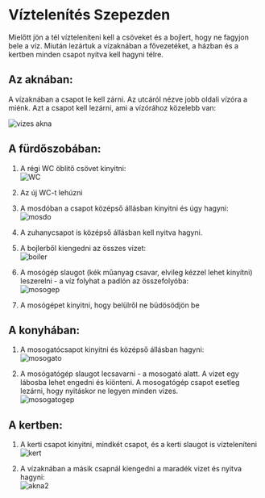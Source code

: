 # Víztelenítés Szepezden

Mielőtt jön  a tél vízteleníteni kell a csöveket és a bojlert, hogy  ne fagyjon bele a víz. Miután lezártuk a vízaknában a fővezetéket, a házban és a kertben minden csapot nyitva kell hagyni télre.

## Az aknában:

A vízaknában a csapot le kell zárni. Az utcáról nézve jobb oldali vízóra a miénk. Azt a csapot kell lezárni, ami a vízórához közelebb van:

![vizes akna](akna1.jpg)

## A fürdőszobában:

1. A régi WC öblitő csövet kinyitni:  
![WC](wcregi.jpg)

2. Az új WC-t lehúzni

3. A mosdóban a csapot középső állásban kinyitni és úgy hagyni:  
![mosdo](mosdo.jpg)

4. A zuhanycsapot is középső állásban kell nyitva hagyni.

5. A bojlerből kiengedni az összes vizet:  
![boiler](boiler.jpg)

6. A mosógép slaugot (kék műanyag csavar, elvileg kézzel lehet kinyítni) leszerelni - a víz folyhat a padlón az összefolyóba:  
![mosogep](mosogep.jpg)

7. A mosógépet kinyitni, hogy belülről ne büdösödjön be

## A konyhában:

1. A mosogatócsapot kinyitni és középső állásban hagyni:  
![mosogato](mosogato.jpg)

2. A mosógatógép slaugot lecsavarni - a mosogató alatt. A vizet egy lábosba lehet engedni és kiönteni. A mosogatógép csapot esetleg lezárni, hogy nyitáskor ne legyen minden vizes.  
![mosogatogep](mosogatogep.jpg)

## A kertben:

1. A kerti csapot kinyitni, mindkét csapot, és a kerti slaugot is vízteleníteni  
![kert](kert.jpg)

2. A vízaknában a másik csapnál kiengedni a maradék vizet és nyitva hagyni:  
![akna2](akna2.jpg)
